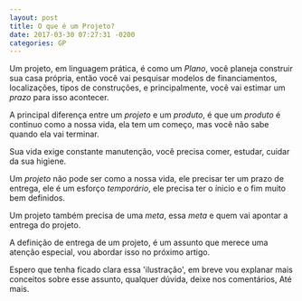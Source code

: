 ```yaml
---
layout: post
title: O que é um Projeto?
date: 2017-03-30 07:27:31 -0200
categories: GP
---
```


Um projeto, em linguagem prática, é como um *Plano*, você planeja construir sua casa própria, então você vai pesquisar modelos de financiamentos, localizações, tipos de construções, e principalmente, você vai estimar um *prazo* para isso acontecer.

A principal diferença entre um *projeto* e um *produto*, é que um *produto* é continuo como a nossa vida, ela tem um começo, mas você não sabe quando ela vai terminar.

Sua vida exige constante manutenção, você precisa comer, estudar, cuidar da sua higiene.

Um *projeto* não pode ser como a nossa vida, ele precisar ter um prazo de entrega, ele é um esforço *temporário*, ele precisa ter o ínicio e o fim muito bem definidos.

Um projeto também precisa de uma *meta*, essa *meta* e quem vai apontar a entrega do projeto.

A definição de entrega de um projeto, é um assunto que merece uma atenção especial, vou abordar isso no próximo artigo.

Espero que tenha ficado clara essa 'ilustração', em breve vou explanar mais conceitos sobre esse assunto, qualquer dúvida, deixe nos comentários, Até mais.
